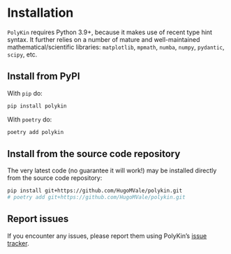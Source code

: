 # Installation

`PolyKin` requires Python 3.9+, because it makes use of recent type hint syntax. It further
relies on a number of mature and well-maintained mathematical/scientific libraries:
`matplotlib`, `mpmath`, `numba`, `numpy`, `pydantic`, `scipy`, etc.

## Install from PyPI

With `pip` do:

```bash
pip install polykin
```

With `poetry` do:
```bash
poetry add polykin
```

## Install from the source code repository

The very latest code (no guarantee it will work!) may be installed directly from the source
code repository:
```bash
pip install git+https://github.com/HugoMVale/polykin.git
# poetry add git+https://github.com/HugoMVale/polykin.git
```

## Report issues

If you encounter any issues, please report them using PolyKin’s
[issue tracker](https://github.com/HugoMVale/polykin/issues).
